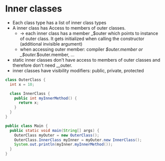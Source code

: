 # Inner classes
  * Each class type has a list of inner class types
  * A inner class has Access to members of outer classes.
    * -> each inner class has a member _$outer which points to instance of outer class. It gets initialized when calling the constructor (additional invisible argument)
    * when accessing outer member: compiler _$outer.member or _$outer._$outer.member, ...
  * static inner classes don't have access to members of outer classes and therefore don't need __outer.
  * inner classes have visibility modifiers: public, private, protected
  

```java
class OuterClass {
  int x = 10;

  class InnerClass {
    public int myInnerMethod() {
      return x;
    }
  }
}

public class Main {
  public static void main(String[] args) {
    OuterClass myOuter = new OuterClass();
    OuterClass.InnerClass myInner = myOuter.new InnerClass();
    System.out.println(myInner.myInnerMethod());
  }
}
```
